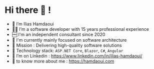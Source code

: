 # Hi there 👋 !

- 👨 I’m Ilias Hamdaoui
- 🧑‍💻 I’m a software developer with 15 years professional experience
- 🆓 I'm an independent consultant since 2020
- 🔬 I'm currently mainly focused on software architecture
- 🥅 Mission : Delivering high-quality software solutions 
- 🧺 Technology stack: `ASP.NET Core`, `Blazor`, `C#`, `Angular`
- 🔗 I’m on Linkedin : https://www.linkedin.com/in/ilias-hamdaoui/
- 🤝 to know more about me : https://hamdaoui.com


